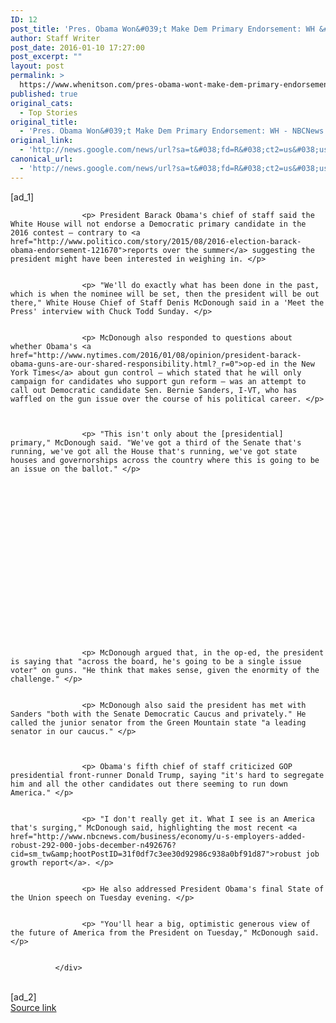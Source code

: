 ```yaml
---
ID: 12
post_title: 'Pres. Obama Won&#039;t Make Dem Primary Endorsement: WH &#8211; NBCNews.com'
author: Staff Writer
post_date: 2016-01-10 17:27:00
post_excerpt: ""
layout: post
permalink: >
  https://www.whenitson.com/pres-obama-wont-make-dem-primary-endorsement-wh-nbcnews-com/
published: true
original_cats:
  - Top Stories
original_title:
  - 'Pres. Obama Won&#039;t Make Dem Primary Endorsement: WH - NBCNews.com'
original_link:
  - 'http://news.google.com/news/url?sa=t&#038;fd=R&#038;ct2=us&#038;usg=AFQjCNHDOMxdsxj3VGqGUGETgGMIBI1zmw&#038;clid=c3a7d30bb8a4878e06b80cf16b898331&#038;cid=52779027103080&#038;ei=nZySVrjeEofXwQG7qYXIDA&#038;url=http://www.nbcnews.com/meet-the-press/pres-obama-won-t-make-dem-primary-endorsement-wh-n493606'
canonical_url:
  - 'http://news.google.com/news/url?sa=t&#038;fd=R&#038;ct2=us&#038;usg=AFQjCNHDOMxdsxj3VGqGUGETgGMIBI1zmw&#038;clid=c3a7d30bb8a4878e06b80cf16b898331&#038;cid=52779027103080&#038;ei=nZySVrjeEofXwQG7qYXIDA&#038;url=http://www.nbcnews.com/meet-the-press/pres-obama-won-t-make-dem-primary-endorsement-wh-n493606'
---
```

 [ad_1]
<br><div itemprop="articleBody" readability="76.420769919427">
                
              
                
                
                
                
                
                
                
                    
                
                
                
                
                
                
                
              
                    <p> President Barack Obama's chief of staff said the White House will not endorse a Democratic primary candidate in the 2016 contest — contrary to <a href="http://www.politico.com/story/2015/08/2016-election-barack-obama-endorsement-121670">reports over the summer</a> suggesting the president might have been interested in weighing in. </p>
                
              
                    <p> "We'll do exactly what has been done in the past, which is when the nominee will be set, then the president will be out there," White House Chief of Staff Denis McDonough said in a 'Meet the Press' interview with Chuck Todd Sunday. </p>
                
              
                    <p> McDonough also responded to questions about whether Obama's <a href="http://www.nytimes.com/2016/01/08/opinion/president-barack-obama-guns-are-our-shared-responsibility.html?_r=0">op-ed in the New York Times</a> about gun control — which stated that he will only campaign for candidates who support gun reform — was an attempt to call out Democratic candidate Sen. Bernie Sanders, I-VT, who has waffled on the gun issue over the course of his political career. </p>
                
              
                    
                    <p> "This isn't only about the [presidential] primary," McDonough said. "We've got a third of the Senate that's running, we've got all the House that's running, we've got state houses and governorships across the country where this is going to be an issue on the ballot." </p>
                
              
                
              
                
                
                
                
                
                
                
                    
                
                
                
                
                
                
                
              
                    <p> McDonough argued that, in the op-ed, the president is saying that "across the board, he's going to be a single issue voter" on guns. "He think that makes sense, given the enormity of the challenge." </p>
                
              
                    <p> McDonough also said the president has met with Sanders "both with the Senate Democratic Caucus and privately." He called the junior senator from the Green Mountain state "a leading senator in our caucus." </p>
                
              
                    
                    <p> Obama's fifth chief of staff criticized GOP presidential front-runner Donald Trump, saying "it's hard to segregate him and all the other candidates out there seeming to run down America." </p>
                
              
                    <p> "I don't really get it. What I see is an America that's surging," McDonough said, highlighting the most recent <a href="http://www.nbcnews.com/business/economy/u-s-employers-added-robust-292-000-jobs-december-n492676?cid=sm_tw&amp;hootPostID=31f0df7c3ee30d92986c938a0bf91d87">robust job growth report</a>. </p>
                
              
                    <p> He also addressed President Obama's final State of the Union speech on Tuesday evening. </p>
                
              
                    <p> "You'll hear a big, optimistic generous view of the future of America from the President on Tuesday," McDonough said. </p>
                
              
              </div>
<br>[ad_2]
<br><a href="http://news.google.com/news/url?sa=t&#038;fd=R&#038;ct2=us&#038;usg=AFQjCNHDOMxdsxj3VGqGUGETgGMIBI1zmw&#038;clid=c3a7d30bb8a4878e06b80cf16b898331&#038;cid=52779027103080&#038;ei=nZySVrjeEofXwQG7qYXIDA&#038;url=http://www.nbcnews.com/meet-the-press/pres-obama-won-t-make-dem-primary-endorsement-wh-n493606">Source link </a>